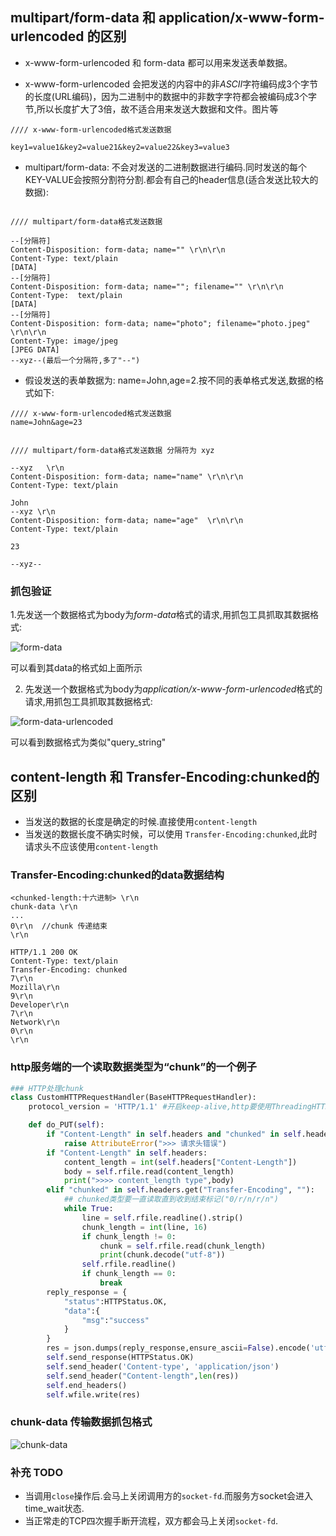 ## multipart/form-data  和 application/x-www-form-urlencoded 的区别
* x-www-form-urlencoded 和 form-data 都可以用来发送表单数据。

* x-www-form-urlencoded 会把发送的内容中的非*ASCII*字符编码成3个字节的长度(URL编码)，因为二进制中的数据中的非数字字符都会被编码成3个字节,所以长度扩大了3倍，故不适合用来发送大数据和文件。图片等        
```text
//// x-www-form-urlencoded格式发送数据

key1=value1&key2=value21&key2=value22&key3=value3

```
* multipart/form-data: 不会对发送的二进制数据进行编码.同时发送的每个KEY-VALUE会按照分割符分割.都会有自己的header信息(适合发送比较大的数据):
```text

//// multipart/form-data格式发送数据

--[分隔符]
Content-Disposition: form-data; name="" \r\n\r\n
Content-Type: text/plain
[DATA]
--[分隔符]
Content-Disposition: form-data; name=""; filename="" \r\n\r\n
Content-Type:  text/plain
[DATA]
--[分隔符]
Content-Disposition: form-data; name="photo"; filename="photo.jpeg" \r\n\r\n
Content-Type: image/jpeg
[JPEG DATA]
--xyz--(最后一个分隔符,多了"--")

```

* 假设发送的表单数据为: name=John,age=2.按不同的表单格式发送,数据的格式如下:
```text
//// x-www-form-urlencoded格式发送数据
name=John&age=23


//// multipart/form-data格式发送数据 分隔符为 xyz

--xyz   \r\n
Content-Disposition: form-data; name="name" \r\n\r\n
Content-Type: text/plain

John
--xyz \r\n
Content-Disposition: form-data; name="age"  \r\n\r\n
Content-Type: text/plain

23

--xyz--

```

### 抓包验证
1.先发送一个数据格式为body为*form-data*格式的请求,用抓包工具抓取其数据格式:

![form-data](../../recource/images/form-data.png)

可以看到其data的格式如上面所示      


2. 先发送一个数据格式为body为*application/x-www-form-urlencoded*格式的请求,用抓包工具抓取其数据格式:

![form-data-urlencoded](../../recource/images/x-www-form-urlencode.png)         

可以看到数据格式为类似"query_string"



## content-length 和 Transfer-Encoding:chunked的区别
* 当发送的数据的长度是确定的时候.直接使用`content-length`
* 当发送的数据长度不确实时候，可以使用 `Transfer-Encoding:chunked`,此时请求头不应该使用`content-length`

### Transfer-Encoding:chunked的data数据结构
```
<chunked-length:十六进制> \r\n
chunk-data \r\n
...
0\r\n  //chunk 传递结束
\r\n 

```

```text
HTTP/1.1 200 OK
Content-Type: text/plain
Transfer-Encoding: chunked
7\r\n
Mozilla\r\n
9\r\n
Developer\r\n
7\r\n
Network\r\n
0\r\n
\r\n

```

### http服务端的一个读取数据类型为“chunk”的一个例子

```python
### HTTP处理chunk
class CustomHTTPRequestHandler(BaseHTTPRequestHandler):
    protocol_version = 'HTTP/1.1' #开启keep-alive,http要使用ThreadingHTTPServer,否则一次性只能处理一个keep-alive连接

    def do_PUT(self):
        if "Content-Length" in self.headers and "chunked" in self.headers.get("Transfer-Encoding", ""):
            raise AttributeError(">>> 请求头错误")
        if "Content-Length" in self.headers:
            content_length = int(self.headers["Content-Length"])
            body = self.rfile.read(content_length)
            print(">>>> content_length type",body)
        elif "chunked" in self.headers.get("Transfer-Encoding", ""):
            ## chunked类型要一直读取直到收到结束标记("0/r/n/r/n")
            while True: 
                line = self.rfile.readline().strip()
                chunk_length = int(line, 16)
                if chunk_length != 0:
                    chunk = self.rfile.read(chunk_length)
                    print(chunk.decode("utf-8"))
                self.rfile.readline()
                if chunk_length == 0:
                    break
        reply_response = {
            "status":HTTPStatus.OK,
            "data":{
                "msg":"success"
            }
        }
        res = json.dumps(reply_response,ensure_ascii=False).encode('utf-8')
        self.send_response(HTTPStatus.OK)
        self.send_header('Content-type', 'application/json')
        self.send_header("Content-length",len(res))
        self.end_headers()
        self.wfile.write(res)       
```

### chunk-data 传输数据抓包格式
![chunk-data](../../recource/images/chunk-data.png)


### 补充 TODO
* 当调用`close`操作后.会马上关闭调用方的`socket-fd`.而服务方socket会进入time_wait状态.
* 当正常走的TCP四次握手断开流程，双方都会马上关闭`socket-fd`.

